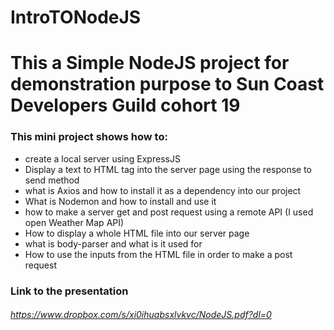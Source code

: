 # IntroTONodeJS

# This a Simple NodeJS project for demonstration purpose to Sun Coast Developers Guild cohort 19

### This mini project shows how to:

- create a local server using ExpressJS
- Display a text to HTML tag into the server page using the response to send method
- what is Axios and how to install it as a dependency into our project
- What is Nodemon and how to install and use it
- how to make a server get and post request using a remote API (I used open Weather Map API)
- How to display a whole HTML file into our server page
- what is body-parser and what is it used for
- How to use the inputs from the HTML file in order to make a post request

### Link to the presentation

###### https://www.dropbox.com/s/xi0ihuabsxlvkvc/NodeJS.pdf?dl=0

